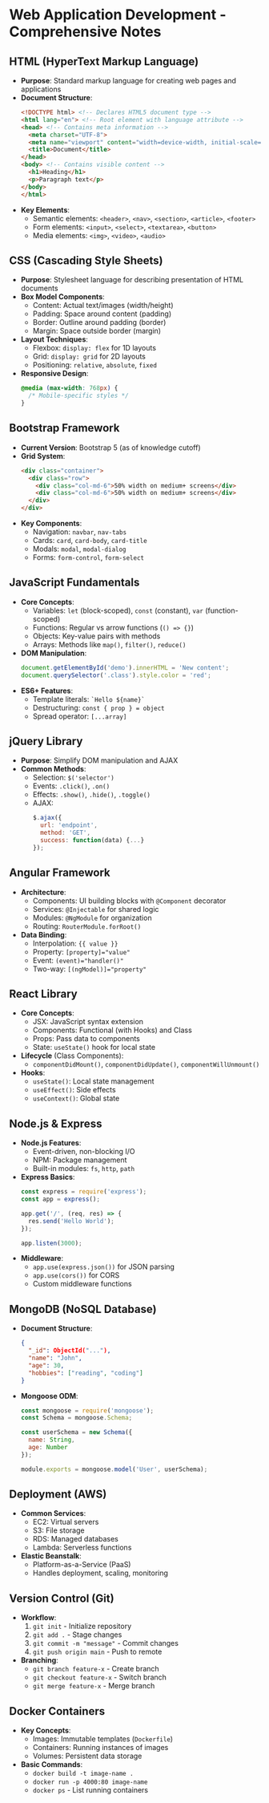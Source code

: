 # Web Application Development - Comprehensive Notes

## HTML (HyperText Markup Language)
- **Purpose**: Standard markup language for creating web pages and applications
- **Document Structure**:
  ```html
  <!DOCTYPE html> <!-- Declares HTML5 document type -->
  <html lang="en"> <!-- Root element with language attribute -->
  <head> <!-- Contains meta information -->
    <meta charset="UTF-8">
    <meta name="viewport" content="width=device-width, initial-scale=1.0">
    <title>Document</title>
  </head>
  <body> <!-- Contains visible content -->
    <h1>Heading</h1>
    <p>Paragraph text</p>
  </body>
  </html>
  ```
- **Key Elements**:
  - Semantic elements: `<header>`, `<nav>`, `<section>`, `<article>`, `<footer>`
  - Form elements: `<input>`, `<select>`, `<textarea>`, `<button>`
  - Media elements: `<img>`, `<video>`, `<audio>`

## CSS (Cascading Style Sheets)
- **Purpose**: Stylesheet language for describing presentation of HTML documents
- **Box Model Components**:
  - Content: Actual text/images (width/height)
  - Padding: Space around content (padding)
  - Border: Outline around padding (border)
  - Margin: Space outside border (margin)
- **Layout Techniques**:
  - Flexbox: `display: flex` for 1D layouts
  - Grid: `display: grid` for 2D layouts
  - Positioning: `relative`, `absolute`, `fixed`
- **Responsive Design**:
  ```css
  @media (max-width: 768px) {
    /* Mobile-specific styles */
  }
  ```

## Bootstrap Framework
- **Current Version**: Bootstrap 5 (as of knowledge cutoff)
- **Grid System**:
  ```html
  <div class="container">
    <div class="row">
      <div class="col-md-6">50% width on medium+ screens</div>
      <div class="col-md-6">50% width on medium+ screens</div>
    </div>
  </div>
  ```
- **Key Components**:
  - Navigation: `navbar`, `nav-tabs`
  - Cards: `card`, `card-body`, `card-title`
  - Modals: `modal`, `modal-dialog`
  - Forms: `form-control`, `form-select`

## JavaScript Fundamentals
- **Core Concepts**:
  - Variables: `let` (block-scoped), `const` (constant), `var` (function-scoped)
  - Functions: Regular vs arrow functions (`() => {}`)
  - Objects: Key-value pairs with methods
  - Arrays: Methods like `map()`, `filter()`, `reduce()`
- **DOM Manipulation**:
  ```javascript
  document.getElementById('demo').innerHTML = 'New content';
  document.querySelector('.class').style.color = 'red';
  ```
- **ES6+ Features**:
  - Template literals: `` `Hello ${name}` ``
  - Destructuring: `const { prop } = object`
  - Spread operator: `[...array]`

## jQuery Library
- **Purpose**: Simplify DOM manipulation and AJAX
- **Common Methods**:
  - Selection: `$('selector')`
  - Events: `.click()`, `.on()`
  - Effects: `.show()`, `.hide()`, `.toggle()`
  - AJAX:
    ```javascript
    $.ajax({
      url: 'endpoint',
      method: 'GET',
      success: function(data) {...}
    });
    ```

## Angular Framework
- **Architecture**:
  - Components: UI building blocks with `@Component` decorator
  - Services: `@Injectable` for shared logic
  - Modules: `@NgModule` for organization
  - Routing: `RouterModule.forRoot()`
- **Data Binding**:
  - Interpolation: `{{ value }}`
  - Property: `[property]="value"`
  - Event: `(event)="handler()"`
  - Two-way: `[(ngModel)]="property"`

## React Library
- **Core Concepts**:
  - JSX: JavaScript syntax extension
  - Components: Functional (with Hooks) and Class
  - Props: Pass data to components
  - State: `useState()` hook for local state
- **Lifecycle** (Class Components):
  - `componentDidMount()`, `componentDidUpdate()`, `componentWillUnmount()`
- **Hooks**:
  - `useState()`: Local state management
  - `useEffect()`: Side effects
  - `useContext()`: Global state

## Node.js & Express
- **Node.js Features**:
  - Event-driven, non-blocking I/O
  - NPM: Package management
  - Built-in modules: `fs`, `http`, `path`
- **Express Basics**:
  ```javascript
  const express = require('express');
  const app = express();
  
  app.get('/', (req, res) => {
    res.send('Hello World');
  });
  
  app.listen(3000);
  ```
- **Middleware**:
  - `app.use(express.json())` for JSON parsing
  - `app.use(cors())` for CORS
  - Custom middleware functions

## MongoDB (NoSQL Database)
- **Document Structure**:
  ```json
  {
    "_id": ObjectId("..."),
    "name": "John",
    "age": 30,
    "hobbies": ["reading", "coding"]
  }
  ```
- **Mongoose ODM**:
  ```javascript
  const mongoose = require('mongoose');
  const Schema = mongoose.Schema;
  
  const userSchema = new Schema({
    name: String,
    age: Number
  });
  
  module.exports = mongoose.model('User', userSchema);
  ```

## Deployment (AWS)
- **Common Services**:
  - EC2: Virtual servers
  - S3: File storage
  - RDS: Managed databases
  - Lambda: Serverless functions
- **Elastic Beanstalk**:
  - Platform-as-a-Service (PaaS)
  - Handles deployment, scaling, monitoring

## Version Control (Git)
- **Workflow**:
  1. `git init` - Initialize repository
  2. `git add .` - Stage changes
  3. `git commit -m "message"` - Commit changes
  4. `git push origin main` - Push to remote
- **Branching**:
  - `git branch feature-x` - Create branch
  - `git checkout feature-x` - Switch branch
  - `git merge feature-x` - Merge branch

## Docker Containers
- **Key Concepts**:
  - Images: Immutable templates (`Dockerfile`)
  - Containers: Running instances of images
  - Volumes: Persistent data storage
- **Basic Commands**:
  - `docker build -t image-name .`
  - `docker run -p 4000:80 image-name`
  - `docker ps` - List running containers
